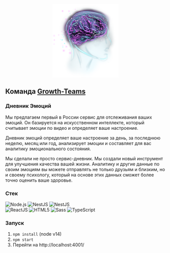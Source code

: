 <p align="center">
  <img src="client/public/brain.png" alt="human-brain-capabilities" height="230" />
</p>

## Команда [Growth-Teams](http://growth-teams.ru)

### Дневник Эмоций

Мы предлагаем первый в России сервис для отслеживания ваших эмоций. Он базируется на искусственном интеллекте, который считывает эмоции по видео и определяет ваше настроение.

Дневник эмоций определяет ваше настроение за день, за последнюю неделю, месяц или год, анализирует эмоции и составляет для вас аналитику эмоционального состояния.

Мы сделали не просто сервис-дневник. Мы создали новый инструмент для улучшения качества вашей жизни. Аналитику и другие данные по своим эмоциям вы можете отправлять не только друзьям и близким, но и своему психологу, который на основе этих данных сможет более точно оценить ваше здоровье.

### Стек

<div>
  <div>
    <img alt="Node.js" src="https://img.shields.io/badge/-Node.JS-43853d?style=for-the-badge&logo=Node.js&logoColor=white" />
    <img alt="NestJS" src="https://img.shields.io/badge/-Nest-ed2945?style=for-the-badge&logo=NestJS&logoColor=white" />
    <img alt="NestJS" src="https://img.shields.io/badge/-Postgres-336791?style=for-the-badge&logo=postgresql&logoColor=white" />
  </div>
  <div>
    <img alt="ReactJS" src="https://img.shields.io/badge/-React-353535?style=for-the-badge&logo=react&logoColor=white" />
    <img alt="HTML5" src="https://img.shields.io/badge/-HTML5-E34F26?style=for-the-badge&logo=html5&logoColor=white" />
    <img alt="Sass" src="https://img.shields.io/badge/-Sass-CC6699?style=for-the-badge&logo=sass&logoColor=white" />
    <img alt="TypeScript" src="https://img.shields.io/badge/-TypeScript-235a96?style=for-the-badge&logo=typescript&logoColor=white" />
  </div>
</div>

### Запуск

1. `npm install` (node v14)
2. `npm start`
3. Перейти на http://localhost:4001/
